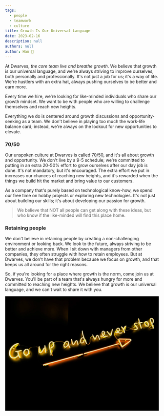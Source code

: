 ```yaml
---
tags: 
  - people
  - teamwork
  - culture
title: Growth Is Our Universal Language
date: 2023-02-16
description: null
authors: null
author: Han 🐸
---
```


At Dwarves, *the core team live and breathe growth*. We believe that growth is our universal language, and we're always striving to improve ourselves, both personally and professionally. It's not just a job for us; it's a way of life. We're hustlers with an extra hat, always pushing ourselves to be better and earn more.

Every time we hire, we're looking for like-minded individuals who share our growth mindset. We want to be with people who are willing to challenge themselves and reach new heights. 

Everything we do is centered around growth discussions and opportunity-seeking as a team. We don't believe in playing too much the work-life balance card; instead, we're always on the lookout for new opportunities to elevate.

### **70/50**
Our unspoken culture at Dwarves is called [70/50](https://github.com/dwarvesf/handbook/blob/master/what-we-value.md#7050), and it's all about growth and opportunity. We don't live by a 9-5 schedule; we're committed to putting in an extra 20-50% effort to grow ourselves after our day job is done. It's not mandatory, but it's encouraged. The extra effort we put in increases our chances of reaching new heights, and it's rewarded when the things we build hit the market and bring value to our customers.

As a company that's purely based on technological know-how, we spend our free time on hobby projects or exploring new technologies. It's not just about building our skills; it's about developing our passion for growth.

> We believe that NOT all people can get along with these ideas, but who know if the like-minded will find this place home.

### Retaining people
We don't believe in retaining people by creating a non-challenging environment or looking back. We look to the future, always striving to be better and achieve more. When I sit down with managers from other companies, they often struggle with how to retain employees. But at Dwarves, we don't have that problem because we focus on growth, and that keeps us all around for the right reasons.

So, if you're looking for a place where growth is the norm, come join us at Dwarves. You'll be part of a team that's always hungry for more and committed to reaching new heights. We believe that growth is our universal language, and we can't wait to share it with you.

![](assets/growth-is-our-universal-language_aa45d5d9f6a7dc8c1d87e835a8be0f87_md5.webp)
